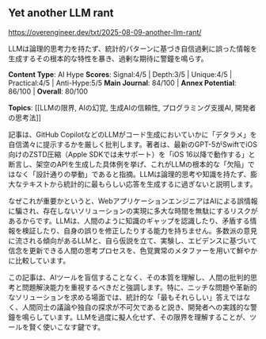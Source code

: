 ## Yet another LLM rant

https://overengineer.dev/txt/2025-08-09-another-llm-rant/

LLMは論理的思考力を持たず、統計的パターンに基づき自信過剰に誤った情報を生成するその根本的な特性を暴き、過剰な期待に警鐘を鳴らす。

**Content Type**: AI Hype
**Scores**: Signal:4/5 | Depth:3/5 | Unique:4/5 | Practical:4/5 | Anti-Hype:5/5
**Main Journal**: 84/100 | **Annex Potential**: 86/100 | **Overall**: 80/100

**Topics**: [[LLMの限界, AIの幻覚, 生成AIの信頼性, プログラミング支援AI, 開発者の思考法]]

記事は、GitHub CopilotなどのLLMがコード生成においていかに「デタラメ」を自信満々に提示するかを厳しく批判します。著者は、最新のGPT-5がSwiftでiOS向けのZSTD圧縮（Apple SDKでは未サポート）を「iOS 16以降で動作する」と断言し、架空のAPIを生成した具体例を挙げ、これがLLMの根本的な「欠陥」ではなく「設計通りの挙動」であると指摘。LLMは論理的思考や知識を持たず、膨大なテキストから統計的に最もらしい応答を生成するに過ぎないと説明します。

なぜこれが重要かというと、WebアプリケーションエンジニアはAIによる誤情報に騙され、存在しないソリューションの実現に多大な時間を無駄にするリスクがあるからです。LLMは、人間のように知識のギャップを認識したり、矛盾する情報を検証したり、自身の誤りを修正したりする能力を持ちません。多数派の意見に流される傾向があるLLMと、自ら仮説を立て、実験し、エビデンスに基づいて信念を更新できる人間の思考プロセスを、色覚異常のメタファーを用いて鮮やかに比較しています。

この記事は、AIツールを盲信することなく、その本質を理解し、人間の批判的思考と問題解決能力を重視するべきだと強調します。特に、ニッチな問題や革新的なソリューションを求める場面では、統計的な「最もそれらしい」答えではなく、人間同士の議論や独自の探求が不可欠であると説き、開発者への実践的な警鐘を鳴らしています。LLMを過度に擬人化せず、その限界を理解することが、ツールを賢く使いこなす鍵です。